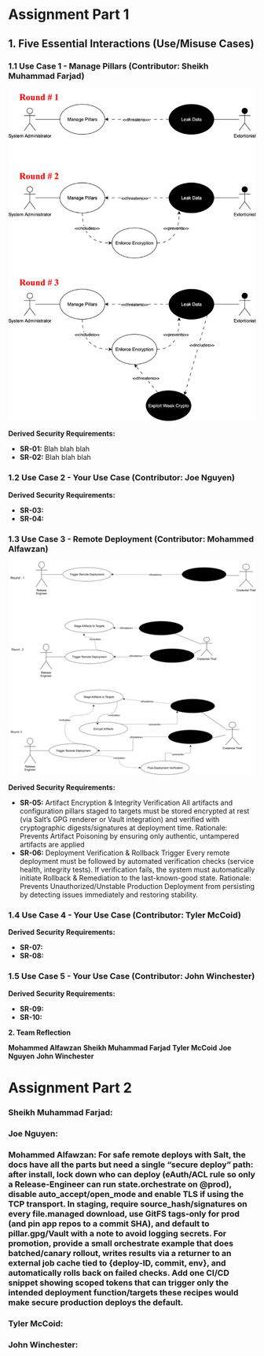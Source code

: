 # Assignment Part 1

## 1. Five Essential Interactions (Use/Misuse Cases)

### 1.1 Use Case 1 - Manage Pillars (Contributor: Sheikh Muhammad Farjad)

![Manage Pillars](./use_cases/Use-Misuse_Case-Farjad.svg)






**Derived Security Requirements:**
- **SR-01:** Blah blah blah
- **SR-02:** Blah blah blah


### 1.2 Use Case 2 - Your Use Case (Contributor: Joe Nguyen)







**Derived Security Requirements:**
- **SR-03:**
- **SR-04:**



### 1.3 Use Case 3 - Remote Deployment (Contributor: Mohammed Alfawzan)

![Remote Deployment](./use_cases/Remote_deployment.svg)






**Derived Security Requirements:**
- **SR-05:**  Artifact Encryption & Integrity Verification
All artifacts and configuration pillars staged to targets must be stored encrypted at rest (via Salt’s GPG renderer or Vault integration) and verified with cryptographic digests/signatures at deployment time.
Rationale: Prevents Artifact Poisoning by ensuring only authentic, untampered artifacts are applied
- **SR-06:**  Deployment Verification & Rollback Trigger
Every remote deployment must be followed by automated verification checks (service health, integrity tests). If verification fails, the system must automatically initiate Rollback & Remediation to the last-known-good state.
Rationale: Prevents Unauthorized/Unstable Production Deployment from persisting by detecting issues immediately and restoring stability.




### 1.4 Use Case 4 - Your Use Case (Contributor: Tyler McCoid)






**Derived Security Requirements:**
- **SR-07:** 
- **SR-08:** 


### 1.5 Use Case 5 - Your Use Case (Contributor: John Winchester)






**Derived Security Requirements:**
- **SR-09:** 
- **SR-10:** 


**2. Team Reflection**

**Mohammed Alfawzan**
**Sheikh Muhammad Farjad**
**Tyler McCoid**
**Joe Nguyen**
**John Winchester**





# Assignment Part 2

### Sheikh Muhammad Farjad:


### Joe Nguyen:


### Mohammed Alfawzan: For safe remote deploys with Salt, the docs have all the parts but need a single “secure deploy” path: after install, lock down who can deploy (eAuth/ACL rule so only a Release-Engineer can run state.orchestrate on @prod), disable auto_accept/open_mode and enable TLS if using the TCP transport. In staging, require source_hash/signatures on every file.managed download, use GitFS tags-only for prod (and pin app repos to a commit SHA), and default to pillar.gpg/Vault with a note to avoid logging secrets. For promotion, provide a small orchestrate example that does batched/canary rollout, writes results via a returner to an external job cache tied to {deploy-ID, commit, env}, and automatically rolls back on failed checks. Add one CI/CD snippet showing scoped tokens that can trigger only the intended deployment function/targets these recipes would make secure production deploys the default.


### Tyler McCoid:


### John Winchester:



